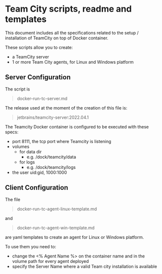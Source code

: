 # Team City scripts, readme and templates

This document includes all the specifications related to the setup / installation of TeamCity on top of Docker container.

These scripts allow you to create:
- a TeamCity server
- 1 or more Team City agents, for Linux and Windows platform

## Server Configuration

The script is
> docker-run-tc-server.md

The release used at the moment of the creation of this file is:
> jetbrains/teamcity-server:2022.04.1

The Teamcity Docker container is configured to be executed with these specs:
- port 8111, the tcp port where Teamcity is listening
- volumes
	+ for data dir
		* e.g. /dock/teamcity/data
	+ for logs
		* e.g. /dock/teamcity/logs
- the user uid:gid, 1000:1000


## Client Configuration

The file
> docker-run-tc-agent-linux-template.md

and
> docker-run-tc-agent-win-template.md

are yaml templates to create an agent for Linux or Windows platform.

To use them you need to:
- change the <% Agent Name %> on the container name and in the volume path for every agent deployed
- specify the Server Name where a valid Team city installation is available

